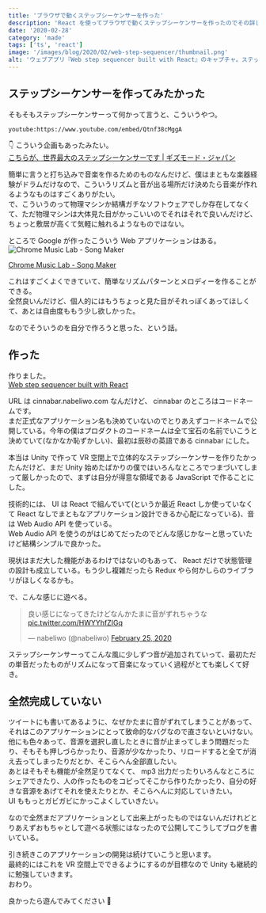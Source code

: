 ```yaml
---
title: 'ブラウザで動くステップシーケンサーを作った'
description: 'React を使ってブラウザで動くステップシーケンサーを作ったのでその詳しい話。'
date: '2020-02-28'
category: 'made'
tags: ['ts', 'react']
image: '/images/blog/2020/02/web-step-sequencer/thumbnail.png'
alt: 'ウェブアプリ『Web step sequencer built with React』のキャプチャ。ステップシーケンサーのボタン群を UI に落とし込んだ画面になっている。'
---
```


## ステップシーケンサーを作ってみたかった

そもそもステップシーケンサーって何かって言うと、こういうやつ。

`youtube:https://www.youtube.com/embed/Qtnf38cMggA`

:point_down: こういう企画もあったみたい。  
[こちらが、世界最大のステップシーケンサーです | ギズモード・ジャパン](https://www.gizmodo.jp/2018/10/the-biggest-step-sequencer-in-the-world.html)

簡単に言うと打ち込みで音楽を作るためのものなんだけど、僕はまともな楽器経験がドラムだけなので、こういうリズムと音が出る場所だけ決めたら音楽が作れるようなものはすごくありがたい。  
で、こういうのって物理マシンか結構ガチなソフトウェアでしか存在してなくて、ただ物理マシンは大体見た目がかっこいいのでそれはそれで良いんだけど、ちょっと敷居が高くて気軽に触れるようなものではない。

ところで Google が作ったこういう Web アプリケーションはある。  
![Chrome Music Lab - Song Maker](/images/blog/2020/02/web-step-sequencer/02.png 'Chrome Music Lab - Song Maker')

[Chrome Music Lab - Song Maker](https://musiclab.chromeexperiments.com/Song-Maker/)

これはすごくよくできていて、簡単なリズムパターンとメロディーを作ることができる。  
全然良いんだけど、個人的にはもうちょっと見た目がそれっぽくあってほしくて、あとは自由度ももう少し欲しかった。

なのでそういうのを自分で作ろうと思った、という話。

## 作った

作りました。  
[Web step sequencer built with React](https://cinnabar.nabeliwo.com/)

URL は cinnabar.nabeliwo.com なんだけど、 cinnabar のところはコードネームです。  
まだ正式なアプリケーション名も決めていないのでとりあえずコードネームで公開している。今年の僕はプロダクトのコードネームは全て宝石の名前でいこうと決めていて(なかなか恥ずかしい)、最初は辰砂の英語である cinnabar にした。

本当は Unity で作って VR 空間上で立体的なステップシーケンサーを作りたかったんだけど、まだ Unity 始めたばかりの僕ではいろんなところでつまづいてしまって厳しかったので、まずは自分が得意な領域である JavaScript で作ることにした。

技術的には、 UI は React で組んでいて(というか最近 React しか使っていなくて React なしでまともなアプリケーション設計できるか心配になっている)、音は Web Audio API を使っている。  
Web Audio API を使うのがはじめてだったのでどんな感じかなーと思っていたけど結構シンプルで良かった。

現状はまだ大した機能があるわけではないのもあって、 React だけで状態管理の設計も成立している。もう少し複雑だったら Redux やら何かしらのライブラリがほしくなるかも。

で、こんな感じに遊べる。

<blockquote class="twitter-tweet"><p lang="ja" dir="ltr">良い感じになってきたけどなんかたまに音がずれちゃうな <a href="https://t.co/HWYYhfZIGq">pic.twitter.com/HWYYhfZIGq</a></p>&mdash; nabeliwo (@nabeliwo) <a href="https://twitter.com/nabeliwo/status/1232342158276841475?ref_src=twsrc%5Etfw">February 25, 2020</a></blockquote> <script async src="https://platform.twitter.com/widgets.js" charset="utf-8"></script>

ステップシーケンサーってこんな風に少しずつ音が追加されていって、最初ただの単音だったものがリズムになって音楽になっていく過程がとても楽しくて好き。

## 全然完成していない

ツイートにも書いてあるように、なぜかたまに音がずれてしまうことがあって、それはこのアプリケーションにとって致命的なバグなので直さないといけない。  
他にも色々あって、音源を選択し直したときに音が止まってしまう問題だったり、そもそも押しづらかったり、音源が少なかったり、リロードすると全てが消え去ってしまったりだとか、そこらへん全部直したい。  
あとはそもそも機能が全然足りてなくて、 mp3 出力だったりいろんなところにシェアできたり、人の作ったものをコピってそこから作りたかったり、自分の好きな音源をあげてそれを使えたりとか、そこらへんに対応していきたい。  
UI ももっとガビガビにかっこよくしていきたい。

なので全然まだアプリケーションとして出来上がったものではないんだけれどとりあえずおもちゃとして遊べる状態にはなったので公開してこうしてブログを書いている。

引き続きこのアプリケーションの開発は続けていこうと思います。  
最終的にはこれを VR 空間上でできるようにするのが目標なので Unity も継続的に勉強していきます。  
おわり。

良かったら遊んでみてください :pray:
